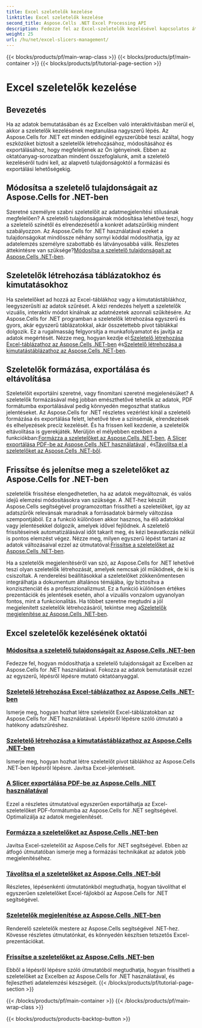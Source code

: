 ```yaml
---
title: Excel szeletelők kezelése
linktitle: Excel szeletelők kezelése
second_title: Aspose.Cells .NET Excel Processing API
description: Fedezze fel az Excel-szeletelők kezelésével kapcsolatos átfogó oktatóanyagokat az Aspose.Cells for .NET segítségével. Tanulja meg, hogyan hozhat létre, frissíthet, formázhat és exportálhat szeletelőket könnyedén.
weight: 25
url: /hu/net/excel-slicers-management/
---
```


{{< blocks/products/pf/main-wrap-class >}}
{{< blocks/products/pf/main-container >}}
{{< blocks/products/pf/tutorial-page-section >}}

# Excel szeletelők kezelése

## Bevezetés

Ha az adatok bemutatásában és az Excelben való interaktivitásban merül el, akkor a szeletelők kezelésének megtanulása nagyszerű lépés. Az Aspose.Cells for .NET ezt minden eddiginél egyszerűbbé teszi azáltal, hogy eszközöket biztosít a szeletelők létrehozásához, módosításához és exportálásához, hogy megfeleljenek az Ön igényeinek. Ebben az oktatóanyag-sorozatban mindent összefoglalunk, amit a szeletelő kezeléséről tudni kell, az alapvető tulajdonságoktól a formázási és exportálási lehetőségekig.

## Módosítsa a szeletelő tulajdonságait az Aspose.Cells for .NET-ben
Szeretné személyre szabni szeletelőit az adatmegjelenítési stílusának megfelelően? A szeletelő tulajdonságainak módosítása lehetővé teszi, hogy a szeletelő színétől és elrendezésétől a konkrét adatszűrőkig mindent szabályozzon. Az Aspose.Cells for .NET használatával ezeket a tulajdonságokat mindössze néhány sornyi kóddal módosíthatja, így az adatelemzés személyre szabottabb és látványosabbá válik. Részletes áttekintésre van szüksége?[Módosítsa a szeletelő tulajdonságait az Aspose.Cells .NET-ben](./change-slicer-properties/).

## Szeletelők létrehozása táblázatokhoz és kimutatásokhoz
 Ha szeletelőket ad hozzá az Excel-táblákhoz vagy a kimutatástáblákhoz, leegyszerűsíti az adatok szűrését. A kézi rendezés helyett a szeletelők vizuális, interaktív módot kínálnak az adatnézetek azonnali szűkítésére. Az Aspose.Cells for .NET programban a szeletelők létrehozása egyszerű és gyors, akár egyszerű táblázatokkal, akár összetettebb pivot táblákkal dolgozik. Ez a rugalmasság felgyorsítja a munkafolyamatot és javítja az adatok megértését. Nézze meg, hogyan kezdje el:[Szeletelő létrehozása Excel-táblázathoz az Aspose.Cells .NET-ben](./create-slicer-excel-table/) és[Szeletelő létrehozása a kimutatástáblázathoz az Aspose.Cells .NET-ben](./create-slicer-pivot-table/).

## Szeletelők formázása, exportálása és eltávolítása
 Szeletelőit exportálni szeretné, vagy finomítani szeretné megjelenésüket? A szeletelők formázásával még jobban emészthetővé tehetők az adatok, PDF formátumba exportálásával pedig könnyedén megoszthat statikus jelentéseket. Az Aspose.Cells for .NET részletes vezérlést kínál a szeletelő formázása és exportálása felett, lehetővé téve a színsémák, elrendezések és elhelyezések precíz kezelését. És ha frissen kell kezdenie, a szeletelők eltávolítása is gyerekjáték. Merüljön el mélyebben ezekben a funkciókban:[Formázza a szeletelőket az Aspose.Cells .NET-ben](./format-slicers/), [A Slicer exportálása PDF-be az Aspose.Cells .NET használatával](./export-slicer-to-pdf/) , és[Távolítsa el a szeletelőket az Aspose.Cells .NET-ből](./remove-slicers/).

## Frissítse és jelenítse meg a szeletelőket az Aspose.Cells for .NET-ben

 szeletelők frissítése elengedhetetlen, ha az adatok megváltoznak, és valós idejű elemzési módosításokra van szüksége. A .NET-hez készült Aspose.Cells segítségével programozottan frissítheti a szeletelőket, így az adatszűrők relevánsak maradnak a forrásadatok bármely változása szempontjából. Ez a funkció különösen akkor hasznos, ha élő adatokkal vagy jelentésekkel dolgozik, amelyek idővel fejlődnek. A szeletelő frissítéseinek automatizálásával időt takarít meg, és kézi beavatkozás nélkül is pontos elemzést végez. Nézze meg, milyen egyszerű lépést tartani az adatok változásaival ezzel az útmutatóval:[Frissítse a szeletelőket az Aspose.Cells .NET-ben](./update-slicers/).

Ha a szeletelők megjelenítéséről van szó, az Aspose.Cells for .NET lehetővé teszi olyan szeletelők létrehozását, amelyek nemcsak jól működnek, de ki is csiszoltak. A renderelési beállításokkal a szeletelőket zökkenőmentesen integrálhatja a dokumentum általános témájába, így biztosítva a konzisztenciát és a professzionalizmust. Ez a funkció különösen értékes prezentációk és jelentések esetén, ahol a vizuális vonzalom ugyanolyan fontos, mint a funkcionalitás. Ha többet szeretne megtudni a jól megjelenített szeletelők létrehozásáról, tekintse meg a[Szeletelők megjelenítése az Aspose.Cells .NET-ben](./render-slicers/).

## Excel szeletelők kezelésének oktatói
### [Módosítsa a szeletelő tulajdonságait az Aspose.Cells .NET-ben](./change-slicer-properties/)
Fedezze fel, hogyan módosíthatja a szeletelő tulajdonságait az Excelben az Aspose.Cells for .NET használatával. Fokozza az adatok bemutatását ezzel az egyszerű, lépésről lépésre mutató oktatóanyaggal.
### [Szeletelő létrehozása Excel-táblázathoz az Aspose.Cells .NET-ben](./create-slicer-excel-table/)
Ismerje meg, hogyan hozhat létre szeletelőt Excel-táblázatokban az Aspose.Cells for .NET használatával. Lépésről lépésre szóló útmutató a hatékony adatszűréshez.
### [Szeletelő létrehozása a kimutatástáblázathoz az Aspose.Cells .NET-ben](./create-slicer-pivot-table/)
Ismerje meg, hogyan hozhat létre szeletelőt pivot táblákhoz az Aspose.Cells .NET-ben lépésről lépésre. Javítsa Excel-jelentéseit.
### [A Slicer exportálása PDF-be az Aspose.Cells .NET használatával](./export-slicer-to-pdf/)
Ezzel a részletes útmutatóval egyszerűen exportálhatja az Excel-szeletelőket PDF-formátumba az Aspose.Cells for .NET segítségével. Optimalizálja az adatok megjelenítését.
### [Formázza a szeletelőket az Aspose.Cells .NET-ben](./format-slicers/)
Javítsa Excel-szeletelőit az Aspose.Cells for .NET segítségével. Ebben az átfogó útmutatóban ismerje meg a formázási technikákat az adatok jobb megjelenítéséhez.
### [Távolítsa el a szeletelőket az Aspose.Cells .NET-ből](./remove-slicers/)
Részletes, lépésenkénti útmutatónkból megtudhatja, hogyan távolíthat el egyszerűen szeletelőket Excel-fájlokból az Aspose.Cells for .NET segítségével.
### [Szeletelők megjelenítése az Aspose.Cells .NET-ben](./render-slicers/)
Renderelő szeletelők mestere az Aspose.Cells segítségével .NET-hez. Kövesse részletes útmutatónkat, és könnyedén készítsen tetszetős Excel-prezentációkat.
### [Frissítse a szeletelőket az Aspose.Cells .NET-ben](./update-slicers/)
Ebből a lépésről lépésre szóló útmutatóból megtudhatja, hogyan frissítheti a szeletelőket az Excelben az Aspose.Cells for .NET használatával, és fejlesztheti adatelemzési készségeit.
{{< /blocks/products/pf/tutorial-page-section >}}

{{< /blocks/products/pf/main-container >}}
{{< /blocks/products/pf/main-wrap-class >}}

{{< blocks/products/products-backtop-button >}}
